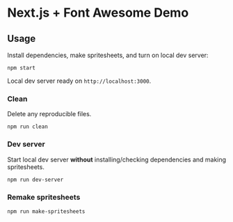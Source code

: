 # Next.js + Font Awesome Demo

## Usage

Install dependencies, make spritesheets, and turn on local dev server:

```shell
npm start
```

Local dev server ready on `http://localhost:3000`.

### Clean

Delete any reproducible files.

```shell
npm run clean
```

### Dev server

Start local dev server **without** installing/checking dependencies and making
spritesheets.

```shell
npm run dev-server
```

### Remake spritesheets

```shell
npm run make-spritesheets
```
